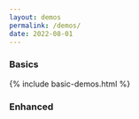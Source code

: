 ```yaml
---
layout: demos
permalink: /demos/
date: 2022-08-01
---
```


<h3>Basics</h3>
<div class="full-width basic-demos">
   {% include basic-demos.html %}
</div>
<h3>Enhanced</h3>
<div class="full-width">
<div class="demo-box">
   <a class="no-decoration" href="{{ '/repo/demos/00-simple/index.html' | prepend: site.url }}">
      <div style="background-image: url('https://plotboilerplate.io/repo/screenshots/screenshot-20190220_3_simpledemo.png');"></div>
   </a>
</div>
<div class="demo-box">
   <a class="no-decoration" href="{{ '/repo/demos/01-image/index.html' | prepend: site.url }}">
      <div style="background-image: url('https://plotboilerplate.io/repo/screenshots/preview-image-large.png');"></div>
   </a>
</div>
<div class="demo-box">
   <a class="no-decoration" href="{{ '/repo/demos/02-line-point-distance/index.html' | prepend: site.url }}">
      <div style="background-image: url('https://plotboilerplate.io/repo/screenshots/screenshot-20190220_2_line-to-point.png');"></div>
   </a>
</div>
<div class="demo-box">
   <a class="no-decoration" href="{{ '/repo/demos/03-random-scripture/index.html' | prepend: site.url }}">
      <div style="background-image: url('https://plotboilerplate.io/repo/screenshots/screenshot-20190117-0-random-scripture.png');"></div>
   </a>
</div>
<div class="demo-box">
   <a class="no-decoration" href="{{ '/repo/demos/04-vectorfield/index.html' | prepend: site.url }}">
      <div style="background-image: url('https://plotboilerplate.io/repo/screenshots/screenshot-20190220_1_vectorfield.png');"></div>
   </a>
</div>
<div class="demo-box">
   <a class="no-decoration" href="{{ '/repo/demos/05-circumcircle-animation/index.html' | prepend: site.url }}">
      <div style="background-image: url('https://plotboilerplate.io/repo/screenshots/screenshot-20190415_1_circumcircles.png');"></div>
   </a>
</div>
<div class="demo-box">
   <a class="no-decoration" href="{{ '/repo/demos/06-feigenbaum/index.html' | prepend: site.url }}">
      <div style="background-image: url('https://plotboilerplate.io/repo/screenshots/screenshot-20181212_3_feigenbaum.png');"></div>
   </a>
</div>
<div class="demo-box">
   <a class="no-decoration" href="{{ '/repo/demos/07-voronoi-and-delaunay/index.html' | prepend: site.url }}">
      <div style="background-image: url('https://plotboilerplate.io/repo/screenshots/screenshot-20190416_0_voronoi_delaunay.png');"></div>
   </a>
</div>
<div class="demo-box">
   <a class="no-decoration" href="{{ '/repo/demos/08-walking-triangles/index.html' | prepend: site.url }}">
      <div style="background-image: url('https://plotboilerplate.io/repo/screenshots/screenshot-20190911_0_walking_triangles.png');"></div>
   </a>
</div>
<div class="demo-box">
   <a class="no-decoration" href="{{ '/repo/demos/09-circular-distance-graph/index.html' | prepend: site.url }}">
      <div style="background-image: url('https://plotboilerplate.io/repo/screenshots/screenshot-20191218-circular-distance-walk.png');"></div>
   </a>
</div>
<div class="demo-box">
   <a class="no-decoration" href="{{ '/repo/demos/10-bezier-animation-gsap/index.html' | prepend: site.url }}">
      <div style="background-image: url('https://plotboilerplate.io/repo/screenshots/screenshot-20191218-tweenmax-bezier-animation.png');"></div>
   </a>
</div>
<div class="demo-box">
   <a class="no-decoration" href="{{ '/repo/demos/11-bezier-perpendiculars/index.html' | prepend: site.url }}">
      <div style="background-image: url('https://plotboilerplate.io/repo/screenshots/screenshot-20191218-bezier-perpendiculars.png');"></div>
   </a>
</div>
<div class="demo-box">
   <a class="no-decoration" href="{{ '/repo/demos/12-trace-bspline/index.html' | prepend: site.url }}">
      <div style="background-image: url('https://plotboilerplate.io/repo/screenshots/screenshot-20191218-tracing-bsplines.png');"></div>
   </a>
</div>
<div class="demo-box">
   <a class="no-decoration" href="{{ '/repo/demos/13-lissajous/index.html' | prepend: site.url }}">
      <div style="background-image: url('https://plotboilerplate.io/repo/screenshots/screenshot-20191229-lissajous.png');"></div>
   </a>
</div>
<div class="demo-box">
   <a class="no-decoration" href="{{ '/repo/demos/14-pursuit-curves/index.html' | prepend: site.url }}">
      <div style="background-image: url('https://plotboilerplate.io/repo/screenshots/screenshot-20200114-pursuit-curves.png');"></div>
   </a>
</div>
<div class="demo-box">
   <a class="no-decoration" href="{{ '/repo/demos/15-leaf-venation-patterns/index.html' | prepend: site.url }}">
      <div style="background-image: url('https://plotboilerplate.io/repo/screenshots/screenshot-20200317-leaf-venation-test.png');"></div>
   </a>
</div>
<div class="demo-box">
   <a class="no-decoration" href="{{ '/repo/demos/16-morley-trisectors/index.html' | prepend: site.url }}">
      <div style="background-image: url('https://plotboilerplate.io/repo/screenshots/screenshot-20200317-morley-triangle.png');"></div>
   </a>
</div>
<div class="demo-box">
   <a class="no-decoration" href="{{ '/repo/demos/17-hobby-curves/index.html' | prepend: site.url }}">
      <div style="background-image: url('https://plotboilerplate.io/repo/screenshots/screenshot-20200414-0-Hobby-and-cubic-spline-path.png');"></div>
   </a>
</div>
<div class="demo-box">
   <a class="no-decoration" href="{{ '/repo/demos/18-relative-neighbourhood-graph/index.html' | prepend: site.url }}">
      <div style="background-image: url('https://plotboilerplate.io/repo/screenshots/screenshot-20200427-relative-neighbour-graph-urquhart.png');"></div>
   </a>
</div>
<div class="demo-box">
   <a class="no-decoration" href="{{ '/repo/demos/19-convex-polygon-incircle/index.html' | prepend: site.url }}">
      <div style="background-image: url('https://plotboilerplate.io/repo/screenshots/screenshot-20200506-convex-polygon-incircle.png');"></div>
   </a>
</div>
<div class="demo-box">
   <a class="no-decoration" href="{{ '/repo/demos/20-pattern-gradient/index.html' | prepend: site.url }}">
      <div style="background-image: url('https://plotboilerplate.io/repo/screenshots/screenshot-20200526-0-pattern-gradient.png');"></div>
   </a>
</div>
<div class="demo-box">
   <a class="no-decoration" href="{{ '/repo/demos/21-parquet-deformation/index.html' | prepend: site.url }}">
      <div style="background-image: url('https://plotboilerplate.io/repo/screenshots/screenshot-20200622-0-parquet-transformation.png');"></div>
   </a>
</div>
<div class="demo-box">
   <a class="no-decoration" href="{{ '/repo/demos/22-threejs/index.html' | prepend: site.url }}">
      <div style="background-image: url('https://plotboilerplate.io/repo/screenshots/screenshot-20201019-threejs-highres.png');"></div>
   </a>
</div>
<div class="demo-box">
   <a class="no-decoration" href="{{ '/repo/demos/23-bezier-point-distance/index.html' | prepend: site.url }}">
      <div style="background-image: url('https://plotboilerplate.io/repo/screenshots/screenshot-20200724-0-bezier-point-distance.png');"></div>
   </a>
</div>
<div class="demo-box">
   <a class="no-decoration" href="{{ '/repo/demos/24-two-circles-radical-line/index.html' | prepend: site.url }}">
      <div style="background-image: url('https://plotboilerplate.io/repo/screenshots/screenshot-20200907-circle-intersection-radical-line.png');"></div>
   </a>
</div>
<div class="demo-box">
   <a class="no-decoration" href="{{ '/repo/demos/25-multiple-circle-intersections/index.html' | prepend: site.url }}">
      <div style="background-image: url('https://plotboilerplate.io/repo/screenshots/screenshot-20201029-0-multiple-circle-intersections-rainbow.png');"></div>
   </a>
</div>
<div class="demo-box">
   <a class="no-decoration" href="{{ '/repo/demos/26-girih/index.html' | prepend: site.url }}">
      <div style="background-image: url('https://plotboilerplate.io/repo/screenshots/screenshot-20201101-0-girih-basic-tiles.png');"></div>
   </a>
</div>
<div class="demo-box">
   <a class="no-decoration" href="{{ '/repo/demos/27-polygon-intersection-greinerhormann/index.html' | prepend: site.url }}">
      <div style="background-image: url('https://plotboilerplate.io/repo/screenshots/screenshot-20201130-0-polygon-intersection-greiner-hormann.png');"></div>
   </a>
</div>
<div class="demo-box">
   <a class="no-decoration" href="{{ '/repo/demos/28-draw-to-svg/index.html' | prepend: site.url }}">
      <div style="background-image: url('https://plotboilerplate.io/repo/screenshots/screenshot-20210106-1-draw-svg.png');"></div>
   </a>
</div>
<div class="demo-box">
   <a class="no-decoration" href="{{ '/repo/demos/29-threejs-voronoi/index.html' | prepend: site.url }}">
      <div style="background-image: url('https://plotboilerplate.io/repo/screenshots/screenshot-20210111-0-threejs-voronoi.png');"></div>
   </a>
</div>
<div class="demo-box">
   <a class="no-decoration" href="{{ '/repo/demos/30-function-plot/index.html' | prepend: site.url }}">
      <div style="background-image: url('https://plotboilerplate.io/repo/screenshots/screenshot-20210203-0-function-plot-test.png');"></div>
   </a>
</div>
<div class="demo-box">
   <a class="no-decoration" href="{{ '/repo/demos/31-path-draw/index.html' | prepend: site.url }}">
      <div style="background-image: url('https://plotboilerplate.io/repo/screenshots/screenshot-20210219-0-path-data-transformation.png');"></div>
   </a>
</div>
<div class="demo-box">
   <a class="no-decoration" href="{{ '/repo/demos/32-ellipse-to-bezier/index.html' | prepend: site.url }}">
      <div style="background-image: url('https://plotboilerplate.io/repo/screenshots/screenshot-20210324-0-elliptic-sectors-to-bezier.png');"></div>
   </a>
</div>
<div class="demo-box">
   <a class="no-decoration" href="{{ '/repo/demos/33-depth-mesh/index.html' | prepend: site.url }}">
      <div style="background-image: url('https://plotboilerplate.io/repo/screenshots/screenshot-20210414-0-rhombicdodecahedron.png');"></div>
   </a>
</div>
<div class="demo-box">
   <a class="no-decoration" href="{{ '/repo/demos/34-polynomial-interpolation/index.html' | prepend: site.url }}">
      <div style="background-image: url('https://plotboilerplate.io/repo/screenshots/screenshot-20210531-polynom-interpolation.png');"></div>
   </a>
</div>
<div class="demo-box">
   <a class="no-decoration" href="{{ '/repo/demos/35-curvature-of-cubic-bezier/index.html' | prepend: site.url }}">
      <div style="background-image: url('https://plotboilerplate.io/repo/screenshots/screenshot-20210531-0-curvature-of-cubic-bezier-curve.png');"></div>
   </a>
</div>
<div class="demo-box">
   <a class="no-decoration" href="{{ '/repo/demos/36-lightning-algorithm/index.html' | prepend: site.url }}">
      <div style="background-image: url('https://plotboilerplate.io/repo/screenshots/screenshot-20211006-4-lightning-algorithm.png');"></div>
   </a>
</div>
<div class="demo-box">
   <a class="no-decoration" href="{{ '/repo/demos/37-conways-game-of-life/index.html' | prepend: site.url }}">
      <div style="background-image: url('https://plotboilerplate.io/repo/screenshots/screenshot-20211108-1-conway.png');"></div>
   </a>
</div>
<div class="demo-box">
   <a class="no-decoration" href="{{ '/repo/demos/38-geometric-skeletonization/index.html' | prepend: site.url }}">
      <div style="background-image: url('https://plotboilerplate.io/repo/screenshots/screenshot-20220110-0-polygon-skeletonization.png');"></div>
   </a>
</div>
<div class="demo-box">
   <a class="no-decoration" href="{{ '/repo/demos/39-bezierpath-to-polygon/index.html' | prepend: site.url }}">
      <div style="background-image: url('https://plotboilerplate.io/repo/screenshots/screenshot-20220429-bezierpath-to-polygon.png');"></div>
   </a>
</div>
<div class="demo-box">
   <a class="no-decoration" href="{{ '/repo/demos/40-clipped-texture-draw/index.html' | prepend: site.url }}">
      <div style="background-image: url('https://plotboilerplate.io/repo/screenshots/screenshot-20220428-texture-polygon-clipping.png');"></div>
   </a>
</div>
<div class="demo-box">
   <a class="no-decoration" href="{{ '/repo/demos/41-raindrops/index.html' | prepend: site.url }}">
      <div style="background-image: url('https://plotboilerplate.io/repo/screenshots/screenshot-20220601-raindrops-1.png');"></div>
   </a>
</div>
<div class="demo-box">
   <a class="no-decoration" href="{{ '/repo/demos/42-hicks-hexagons/index.html' | prepend: site.url }}">
      <div style="background-image: url('https://plotboilerplate.io/repo/screenshots/screenshot-20220607-0-Hicks-Hexagons.png');"></div>
   </a>
</div>
<div class="demo-box">
   <a class="no-decoration" href="{{ '/repo/demos/extended-vertexset/index.html' | prepend: site.url }}">
      <div style="background-image: url('https://plotboilerplate.io/repo/screenshots/screenshot-20220429-extended-vertexset.png');"></div>
   </a>
</div>
</div>
